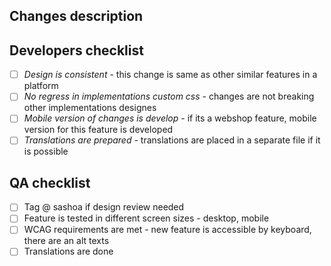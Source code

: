 ## Changes description
<!--- Describe shortly changes here if:
       - your solution differs from issue desrciption
       - there are advices from development side for QA or other stakeholders
-->

## Developers checklist
- [ ] *Design is consistent* - this change is same as other similar features in a platform
- [ ] *No regress in implementations custom css* - changes are not breaking other implementations designes
- [ ] *Mobile version of changes is develop* - if its a webshop feature, mobile version for this feature is developed
- [ ] *Translations are prepared* - translations are placed in a separate file if it is possible

## QA checklist
- [ ] Tag @ sashoa if design review needed
- [ ] Feature is tested in different screen sizes - desktop, mobile
- [ ] WCAG requirements are met - new feature is accessible by keyboard, there are an alt texts
- [ ] Translations are done
